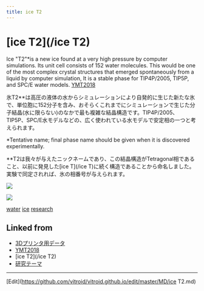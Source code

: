 ```yaml
---
title: ice T2
---
```

# [ice T2](/ice T2)

Ice "T2"*is a new ice found at a very high pressure by computer simulations. Its unit cell consists of 152 water molecules. This would be one of the most complex crystal structures that emerged spontaneously from a liquid by computer simulation, It is a stable phase for TIP4P/2005, TIP5P, and SPC/E water models. [YMT2018](/YMT2018)

氷T2**は高圧の液体の水からシミュレーションにより自発的に生じた新たな氷で、単位胞に152分子を含み、おそらくこれまでにシミュレーションで生じた分子結晶(水に限らない)のなかで最も複雑な結晶構造です。TIP4P/2005、TIP5P、SPC/E水モデルなどの、広く使われている水モデルで安定相の一つと考えられます。



*Tentative name; final phase name should be given when it is discovered experimentally. 

**T2は我々が与えたニックネームであり、この結晶構造がTetragonal相であること、以前に発見した[ice T](/ice T)に続く構造であることから命名しました。実験で同定されれば、氷の相番号が与えられます。

![](https://farm2.staticflickr.com/1932/45251706241_8d6fc32670_h_d.jpg)



![](https://farm2.staticflickr.com/1943/45201312142_07a27f5808_z_d.jpg)



[water](/water) [ice](/ice) [research](/research)



## Linked from

* [3Dプリンタ用データ](/3Dプリンタ用データ)
* [YMT2018](/YMT2018)
* [ice T2](/ice T2)
* [研究テーマ](/研究テーマ)


----
[Edit](https://github.com/vitroid/vitroid.github.io/edit/master/MD/ice T2.md)
